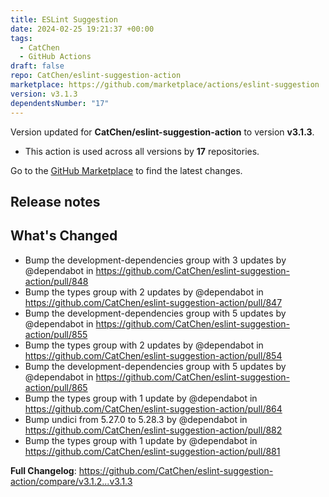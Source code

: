 ```yaml
---
title: ESLint Suggestion
date: 2024-02-25 19:21:37 +00:00
tags:
  - CatChen
  - GitHub Actions
draft: false
repo: CatChen/eslint-suggestion-action
marketplace: https://github.com/marketplace/actions/eslint-suggestion
version: v3.1.3
dependentsNumber: "17"
---
```



Version updated for **CatChen/eslint-suggestion-action** to version **v3.1.3**.
- This action is used across all versions by **17** repositories.

Go to the [GitHub Marketplace](https://github.com/marketplace/actions/eslint-suggestion) to find the latest changes.

## Release notes

## What's Changed
* Bump the development-dependencies group with 3 updates by @dependabot in https://github.com/CatChen/eslint-suggestion-action/pull/848
* Bump the types group with 2 updates by @dependabot in https://github.com/CatChen/eslint-suggestion-action/pull/847
* Bump the development-dependencies group with 5 updates by @dependabot in https://github.com/CatChen/eslint-suggestion-action/pull/855
* Bump the types group with 2 updates by @dependabot in https://github.com/CatChen/eslint-suggestion-action/pull/854
* Bump the development-dependencies group with 5 updates by @dependabot in https://github.com/CatChen/eslint-suggestion-action/pull/865
* Bump the types group with 1 update by @dependabot in https://github.com/CatChen/eslint-suggestion-action/pull/864
* Bump undici from 5.27.0 to 5.28.3 by @dependabot in https://github.com/CatChen/eslint-suggestion-action/pull/882
* Bump the types group with 1 update by @dependabot in https://github.com/CatChen/eslint-suggestion-action/pull/881


**Full Changelog**: https://github.com/CatChen/eslint-suggestion-action/compare/v3.1.2...v3.1.3
